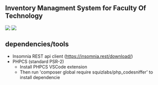 ## Inventory Managment System for Faculty Of Technology

![](https://img.shields.io/badge/laravel%20-%206.18.25-ff2d20)
![](https://img.shields.io/badge/current%20version-V%201.0.0-C21E56)

## dependencies/tools 
 * Insomnia REST api client (https://insomnia.rest/download/)
 * PHPCS (standard PSR-2)
   * Install PHPCS VSCode extension 
   * Then run 'composer global require squizlabs/php_codesniffer' to install dependencie
